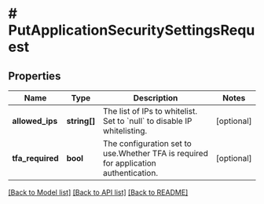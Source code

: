 # # PutApplicationSecuritySettingsRequest

## Properties

Name | Type | Description | Notes
------------ | ------------- | ------------- | -------------
**allowed_ips** | **string[]** | The list of IPs to whitelist. Set to &#x60;null&#x60; to disable IP whitelisting. | [optional]
**tfa_required** | **bool** | The configuration set to use.Whether TFA is required for application authentication. | [optional]

[[Back to Model list]](../../README.md#models) [[Back to API list]](../../README.md#endpoints) [[Back to README]](../../README.md)
